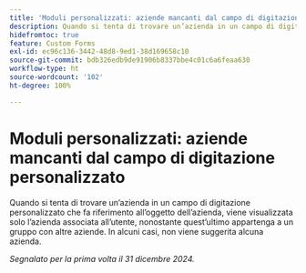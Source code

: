 ```yaml
---
title: 'Moduli personalizzati: aziende mancanti dal campo di digitazione personalizzato'
description: Quando si tenta di trovare un’azienda in un campo di digitazione personalizzato che fa riferimento all’oggetto dell’azienda, viene visualizzata solo l’azienda associata all’utente, nonostante quest’ultimo appartenga a un gruppo con altre aziende. In alcuni casi, non viene suggerita alcuna azienda.
hidefromtoc: true
feature: Custom Forms
exl-id: ec96c136-3442-48d8-9ed1-38d169658c10
source-git-commit: bdb326edb9de91906b8337bbe4c01c6a6feaa630
workflow-type: ht
source-wordcount: '102'
ht-degree: 100%

---
```


# Moduli personalizzati: aziende mancanti dal campo di digitazione personalizzato

Quando si tenta di trovare un’azienda in un campo di digitazione personalizzato che fa riferimento all’oggetto dell’azienda, viene visualizzata solo l’azienda associata all’utente, nonostante quest’ultimo appartenga a un gruppo con altre aziende. In alcuni casi, non viene suggerita alcuna azienda.

_Segnalato per la prima volta il 31 dicembre 2024._

